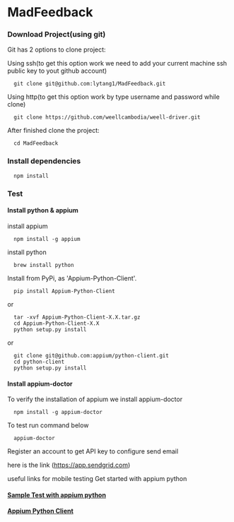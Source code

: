 # MadFeedback
### Download Project(using git)
Git has 2 options to clone project:

Using ssh(to get this option work we need to add your current machine ssh public key to yout github account)

```
  git clone git@github.com:lytang1/MadFeedback.git
```
Using http(to get this option work by type username and password while clone)

```
  git clone https://github.com/weellcambodia/weell-driver.git
```

After finished clone the project:
```
  cd MadFeedback
```


### Install dependencies

```
  npm install
```

### Test
#### Install python & appium

install appium

```
  npm install -g appium
```

install python

```
  brew install python
```

Install from PyPi, as 'Appium-Python-Client'.

```
  pip install Appium-Python-Client
```

or

```
  tar -xvf Appium-Python-Client-X.X.tar.gz
  cd Appium-Python-Client-X.X
  python setup.py install
```
or

```
  git clone git@github.com:appium/python-client.git
  cd python-client
  python setup.py install
```

#### Install appium-doctor 

To verify the installation of appium we install appium-doctor

```
  npm install -g appium-doctor
```

To test run command below

```
  appium-doctor
```
Register an account to get API key to configure send email 

here is the link (https://app.sendgrid.com)

useful links for mobile testing Get started with appium python

#### [Sample Test with appium python](https://github.com/appium/sample-code/tree/master/sample-code/examples/python)
#### [Appium Python Client](https://github.com/appium/python-client)
